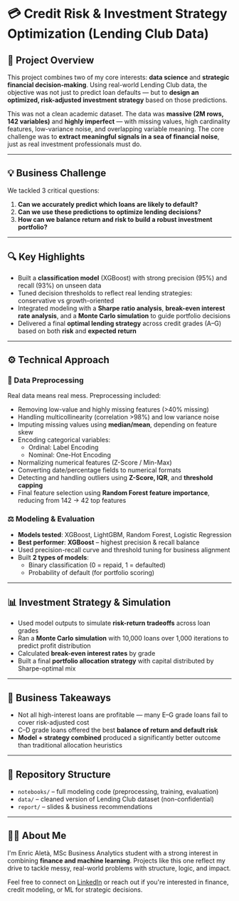 # 💳 Credit Risk & Investment Strategy Optimization (Lending Club Data)


## 🎯 Project Overview

This project combines two of my core interests: **data science** and **strategic financial decision-making**. Using real-world Lending Club data, the objective was not just to predict loan defaults — but to **design an optimized, risk-adjusted investment strategy** based on those predictions.

This was not a clean academic dataset. The data was **massive (2M rows, 142 variables)** and **highly imperfect** — with missing values, high cardinality features, low-variance noise, and overlapping variable meaning. The core challenge was to **extract meaningful signals in a sea of financial noise**, just as real investment professionals must do.

---

## 💡 Business Challenge

We tackled 3 critical questions:

1. **Can we accurately predict which loans are likely to default?**
2. **Can we use these predictions to optimize lending decisions?**
3. **How can we balance return and risk to build a robust investment portfolio?**

---

## 🔍 Key Highlights

- Built a **classification model** (XGBoost) with strong precision (95%) and recall (93%) on unseen data
- Tuned decision thresholds to reflect real lending strategies: conservative vs growth-oriented
- Integrated modeling with a **Sharpe ratio analysis**, **break-even interest rate analysis**, and a **Monte Carlo simulation** to guide portfolio decisions
- Delivered a final **optimal lending strategy** across credit grades (A–G) based on both **risk** and **expected return**

---

## ⚙️ Technical Approach

### 🧹 Data Preprocessing
Real data means real mess. Preprocessing included:

- Removing low-value and highly missing features (>40% missing)
- Handling multicollinearity (correlation >98%) and low variance noise
- Imputing missing values using **median/mean**, depending on feature skew
- Encoding categorical variables:
  - Ordinal: Label Encoding
  - Nominal: One-Hot Encoding
- Normalizing numerical features (Z-Score / Min-Max)
- Converting date/percentage fields to numerical formats
- Detecting and handling outliers using **Z-Score, IQR**, and **threshold capping**
- Final feature selection using **Random Forest feature importance**, reducing from 142 → 42 top features

### ⚖️ Modeling & Evaluation

- **Models tested**: XGBoost, LightGBM, Random Forest, Logistic Regression
- **Best performer**: **XGBoost** – highest precision & recall balance
- Used precision-recall curve and threshold tuning for business alignment
- Built **2 types of models**:
  - Binary classification (0 = repaid, 1 = defaulted)
  - Probability of default (for portfolio scoring)

---

## 📊 Investment Strategy & Simulation

- Used model outputs to simulate **risk-return tradeoffs** across loan grades
- Ran a **Monte Carlo simulation** with 10,000 loans over 1,000 iterations to predict profit distribution
- Calculated **break-even interest rates** by grade
- Built a final **portfolio allocation strategy** with capital distributed by Sharpe-optimal mix

---

## 💼 Business Takeaways

- Not all high-interest loans are profitable — many E–G grade loans fail to cover risk-adjusted cost
- C–D grade loans offered the best **balance of return and default risk**
- **Model + strategy combined** produced a significantly better outcome than traditional allocation heuristics

---

## 📁 Repository Structure 
- `notebooks/` – full modeling code (preprocessing, training, evaluation)
- `data/` – cleaned version of Lending Club dataset (non-confidential)
- `report/` – slides & business recommendations

---

## 👨‍💼 About Me

I'm Enric Aletà, MSc Business Analytics student with a strong interest in combining **finance and machine learning**. Projects like this one reflect my drive to tackle messy, real-world problems with structure, logic, and impact.

Feel free to connect on [LinkedIn](https://www.linkedin.com/in/enricaletacumellas/) or reach out if you're interested in finance, credit modeling, or ML for strategic decisions.
